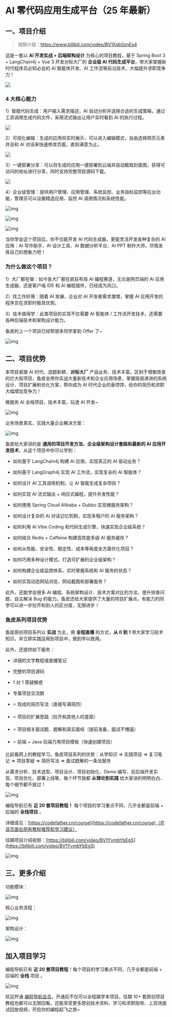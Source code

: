 # AI 零代码应用生成平台（25 年最新）

## 一、项目介绍

> 视频介绍：https://www.bilibili.com/video/BV1XsbSznEs4

这是一套以 **AI 开发实战 + 后端架构设计** 为核心的项目教程，基于 Spring Boot 3 + LangChain4j + Vue 3 开发对标大厂的 **企业级 AI 代码生成平台**，带大家掌握新时代程序员必知必会的 AI 智能体开发、AI 工作流等前沿技术，大幅提升求职竞争力！

![](https://pic.code-nav.cn/course_picture/1608440217629360130/kseadsqSeO6tUGO9.webp)

### 4 大核心能力

1）智能代码生成：用户输入需求描述，AI 自动分析并选择合适的生成策略，通过工具调用生成代码文件，采用流式输出让用户实时看到 AI 的执行过程。

![](https://pic.code-nav.cn/course_picture/1608440217629360130/NVgUXV1xu6v13b4c.webp)

2）可视化编辑：生成的应用将实时展示，可以进入编辑模式，自由选择网页元素并且和 AI 对话来快速修改页面，直到满意为止。

![](https://pic.code-nav.cn/course_picture/1608440217629360130/dZqoCWkrYtKyNsHE.webp)

3）一键部署分享：可以将生成的应用一键部署到云端并自动截取封面图，获得可访问的地址进行分享，同时支持完整项目源码下载。

![](https://pic.code-nav.cn/course_picture/1608440217629360130/qhlqNoxtp0e09gmr.webp)

4）企业级管理：提供用户管理、应用管理、系统监控、业务指标监控等后台功能，管理员可以设置精选应用、监控 AI 调用情况和系统性能。

![img](https://pic.code-nav.cn/course_picture/1608440217629360130/YlDJqUNUKholfVSj.webp)

![img](https://pic.code-nav.cn/course_picture/1608440217629360130/pWI7KyjyCnZHr0qI.webp)

![img](https://pic.code-nav.cn/course_picture/1608440217629360130/JaEzUs4gSdUTRL3s.webp)

当你学会这个项目后，你不仅能开发 AI 代码生成器，更能灵活开发各种复杂的 AI 应用：AI 写作助手、AI 设计工具、AI 数据分析平台、AI PPT 制作大师，尽情发挥自己的想象力吧！

### 为什么做这个项目？

1）大厂都在做：如今各大厂都在疯狂布局 AI 编程赛道，无论是网页端的 AI 应用生成器，还是客户端 IDE 和 AI 编程插件，已经成为风口。

2）找工作好用：随着 AI 发展，企业对 AI 开发者需求激增，掌握 AI 应用开发的程序员在求职时极具优势。

3）技术值得学：此类项目的实现不仅需要 AI 智能体 / 工作流开发技术，还需要各种后端技术和架构设计能力。

鱼皮的上一个项目已经帮很多同学拿到 Offer 了~

![img](https://pic.code-nav.cn/course_picture/1608440217629360130/xos5Ae0IJm4HKzjp.webp)

## 二、项目优势

本项目紧跟 AI 时代、选题新颖、**对标大厂** 产品业务、技术丰富。区别于增删改查的烂大街项目，鱼皮会带你实战大量新技术和企业应用场景，掌握层层递进的系统设计、项目扩展和优化方案，帮你成为 AI 时代企业的香饽饽，给你的简历和求职大幅增加竞争力！

微服务 AI 全栈项目，技术丰富，玩透 AI 开发~

![img](https://pic.code-nav.cn/course_picture/1608440217629360130/x9rMxLONwKoWzrms.webp)

业务场景真实，实践大量企业解决方案：

![img](https://pic.code-nav.cn/course_picture/1608440217629360130/gDNM8zD9BLBuXSME.webp)

鱼皮给大家讲的是 **通用的项目开发方法、企业级架构设计套路和最新的 AI 应用开发技术**，从这个项目中你可以学到：

*   如何基于 LangChain4j 构建 AI 应用，实现真正的 AI 驱动业务？
    
*   如何基于 LangGraph4j 实现 AI 工作流，实现复杂的 AI 智能体？
    
*   如何设计 AI 工具调用机制，让 AI 智能生成复杂项目？
    
*   如何实现 AI 流式输出 + 响应式编程，提升并发性能？
    
*   如何使用 Spring Cloud Alibaba + Dubbo 实现微服务架构？
    
*   如何设计复杂的 AI 对话记忆机制，实现多租户的 AI 服务架构？
    
*   如何利用 AI Vibe Coding 和代码生成引擎，快速实现企业级系统？
    
*   如何结合 Redis + Caffeine 构建高性能多级 AI 服务缓存？
    
*   如何从性能、安全性、稳定性、成本等角度全方面优化项目？
    
*   如何巧用多种设计模式，打造可扩展的企业级架构？
    
*   如何构建企业级监控体系，实时掌握系统和 AI 服务的状态？
    
*   如何实现动态网站浏览、网站截图和部署服务？
    

此外，还能学会很多 AI 编程、系统架构设计、技术方案对比的方法，提升排查问题、自主解决 Bug 的能力。鱼皮还给大家提供了大量的项目扩展点，有能力的同学可以进一步拉开和别人的区分度，无限进步！

### 鱼皮系列项目优势

鱼皮原创项目系列以 **实战** 为主，用 **全程直播** 的方式，**从 0 到 1** 带大家学习技术知识，并立即实践运用到项目中，做到学以致用。

此外，还提供如下服务：

*   详细的文字教程或直播笔记
    
*   完整的项目源码
    
*   1 对 1 答疑解惑
    
*   专属项目交流群
    
*   ⭐️ 现成的简历写法（直接写满简历）
    
*   ⭐️ 项目的扩展思路（拉开和其他人的差距）
    
*   ⭐️ 项目相关面试题、题解和真实面经（提前准备，面试不懵逼）
    
*   ⭐️ 前端 + Java 后端万用项目模板（快速创建项目）
    

比起看网上的教程学习，鱼皮项目系列的优势：从学知识 => 实践项目 => 复习笔记 => 项目答疑 => 简历写法 => 面试题解的一条龙服务

从需求分析、技术选型、项目设计、项目初始化、Demo 编写、前后端开发实现、项目优化、部署上线等，每个环节我都 **从理论到实践** 给大家讲的明明白白、每个细节都不放过！

![img](https://pic.code-nav.cn/course_picture/1608440217629360130/K4xYEHrEVOVEg9yU.webp)

编程导航已有 **近 20 套项目教程！** 每个项目的学习重点不同，几乎全都是前端 + 后端的 **全栈项目** 。

详细请见：[https://codefather.cn/course](https://codefather.cn/course)（在该页面右侧有教程推荐和学习建议）

往期项目介绍视频：[https://bilibili.com/video/BV1YvmbYbEgS](https://bilibili.com/video/BV1YvmbYbEgS)

![img](https://pic.code-nav.cn/course_picture/1608440217629360130/1R4i5S6KDaF4FnIH.webp)

## 三、更多介绍

功能模块：

![img](https://pic.code-nav.cn/course_picture/1608440217629360130/xiM4Aqw7B6nRViuX.webp)

核心业务流程：

![img](https://pic.code-nav.cn/course_picture/1608440217629360130/lHHnzy23vfOrZT1M.webp)

架构设计：

![img](https://pic.code-nav.cn/course_picture/1608440217629360130/6B3SPYdueCT2h8jA.webp)



## 加入项目学习

编程导航已有 **近 20 套项目教程**！每个项目的学习重点不同，几乎全都是前端 + 后端的 **全栈** 项目 。

![img](https://pic.code-nav.cn/course_picture/1608440217629360130/JUXAbLKMQ4k7QnvU.webp)

欢迎开通 [编程导航会员](https://www.codefather.cn/vip)，开通后不仅可以全程跟学本项目，往期 10+ 套原创项目教程也都可以无限回看。还能享受更多原创技术资料、学习和求职指导、上百场面试回放视频，开启你的编程起飞之旅~